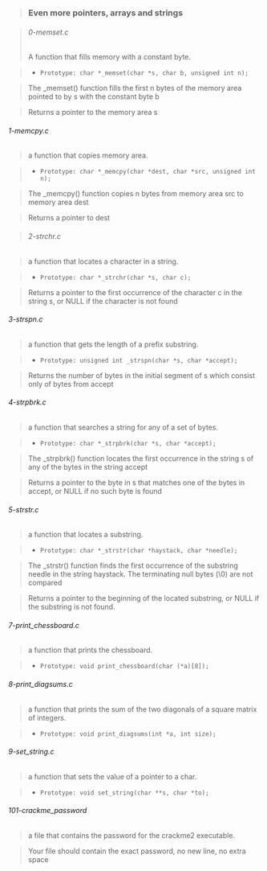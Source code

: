 > ### Even more pointers, arrays and strings
 
> ###### 0-memset.c
> A function that fills memory with a constant byte.
 
> * ```Prototype: char *_memset(char *s, char b, unsigned int n);```

> The _memset() function fills the first n bytes of the memory area pointed to by s with the constant byte b

> Returns a pointer to the memory area s

###### 1-memcpy.c
> a function that copies memory area.
 
> * ```Prototype: char *_memcpy(char *dest, char *src, unsigned int n);```

> The _memcpy() function copies n bytes from memory area src to memory area dest

> Returns a pointer to dest

> ###### 2-strchr.c

>  a function that locates a character in a string.
 
> * ```Prototype: char *_strchr(char *s, char c);```

> Returns a pointer to the first occurrence of the character c in the string s, or NULL if the character is not found

###### 3-strspn.c
> a function that gets the length of a prefix substring.

> * ```Prototype: unsigned int _strspn(char *s, char *accept);```

> Returns the number of bytes in the initial segment of s which consist only of bytes from accept

###### 4-strpbrk.c
> a function that searches a string for any of a set of bytes.

> * ```Prototype: char *_strpbrk(char *s, char *accept);```

> The _strpbrk() function locates the first occurrence in the string s of any of the bytes in the string accept

> Returns a pointer to the byte in s that matches one of the bytes in accept, or NULL if no such byte is found

###### 5-strstr.c
> a function that locates a substring.

> * ```Prototype: char *_strstr(char *haystack, char *needle);```

> The _strstr() function finds the first occurrence of the substring needle in the string haystack. The terminating null bytes (\0) are not compared

> Returns a pointer to the beginning of the located substring, or NULL if the substring is not found.

###### 7-print_chessboard.c
> a function that prints the chessboard.

> * ```Prototype: void print_chessboard(char (*a)[8]);```

###### 8-print_diagsums.c
> a function that prints the sum of the two diagonals of a square matrix of
 integers.

> * ```Prototype: void print_diagsums(int *a, int size);```

###### 9-set_string.c
> a function that sets the value of a pointer to a char.

> * ```Prototype: void set_string(char **s, char *to);```

###### 101-crackme_password
> a file that contains the password for the crackme2 executable.

> Your file should contain the exact password, no new line, no extra space

